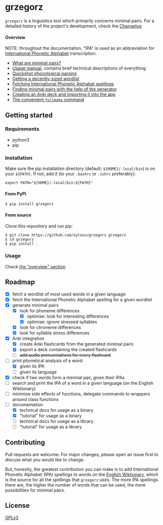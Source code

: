 # grzegorz

`grzegorz` is a linguistics tool which primarily concerns minimal pairs. For a
detailed history of the project's development, check the
[Changelog](./Changelog.md)

#### Overview

NOTE: throughout the documentation, "IPA" is used as an abbreviation for
[International Phonetic
Alphabet](https://en.wikipedia.org/wiki/International_Phonetic_Alphabet)
transcription.

- [What are minimal pairs?](./doc/minimal-pairs.md)
- [Usage manual](./doc/USER-MANUAL.md), contains brief technical descriptions of
    everything
- [Quickshot phonological parsing](./doc/phonological-analysis.md)
- [Getting a decently-sized wordlist](./doc/wordlist.md)
- [Fetching International Phonetic Alphabet spellings](./doc/ipa-fetch.md)
- [Finding minimal pairs with the help of the generator](./doc/generator.md)
- [Creating an Anki deck and importing it into the app](./doc/anki-integration.md)
- [The convenient `fullmake` command](./doc/fullmake.md)

## Getting started

### Requirements

- python3
- pip

### Installation

Make sure the pip installation directory (default: `${HOME}/.local/bin`) is on
your `${PATH}`. If not, add it (to your `.bashrc` or `.zshrc` preferably):

```
export PATH="${HOME}/.local/bin:${PATH}"
```

#### From PyPi

```
$ pip install grzegorz
```

#### From source

Clone this repository and run pip:

```
$ git clone https://github.com/xylous/grzegorz grzegorz
$ cd grzegorz
$ pip install .
```

### Usage

Check [the "overview" section](#overview)

## Roadmap

- [x] fetch a wordlist of most used words in a given language
- [x] fetch the International Phonetic Alphabet spelling for a given wordlist
- [x] generate minimal pairs
    - [x] look for phoneme differences
        - [x] optimise: look for interesting differences
        - [x] optimise: ignore stressed syllables
    - [x] look for chroneme differences
    - [x] look for syllable stress differences
- [x] Anki integration
    - [x] create Anki flashcards from the generated minimal pairs
    - [x] export a deck containing the created flashcards
    - [ ] ~~add audio pronunciations for every flashcard~~
- [ ] print phonetical analysis of a word:
    - [x] given its IPA
    - [ ] given its language
- [x] check if two words form a minimal pair, given their IPAs
- [ ] search and print the IPA of a word in a given language (on the English
    Wiktionary)
- [ ] minimise side effects of functions, delegate commands to wrappers around
    class functions
- [ ] documentation
    - [x] technical docs for usage as a binary
    - [x] "tutorial" for usage as a binary
    - [ ] technical docs for usage as a library
    - [ ] "tutorial" for usage as a library

## Contributing

Pull requests are welcome. For major changes, please open an issue first to
discuss what you would like to change.

But, honestly, the greatest contribution you can make is to add International
Phonetic Alphabet (IPA) spellings to words on the [English
Wiktionary](https://en.wiktionary.org), which is the source for all the
spellings that `grzegorz` uses. The more IPA spellings there are, the higher the
number of words that can be used, the more possibilities for minimal pairs.

## License

[GPLv3](./LICENSE)
